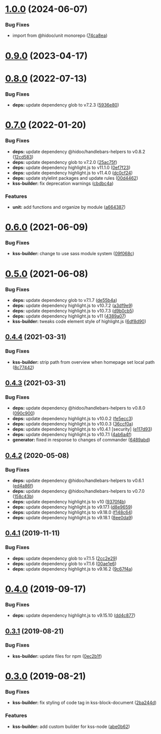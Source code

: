 # [1.0.0](https://github.com/hidoo/kss-builder/compare/v0.9.0...v1.0.0) (2024-06-07)


### Bug Fixes

* import from @hidoo/unit monorepo ([74ca8ea](https://github.com/hidoo/kss-builder/commit/74ca8ea9f19f3eee0fd88c279a933e316cae3c19))



# [0.9.0](https://github.com/hidoo/kss-builder/compare/v0.8.0...v0.9.0) (2023-04-17)



# [0.8.0](https://github.com/hidoo/kss-builder/compare/v0.7.0...v0.8.0) (2022-07-13)


### Bug Fixes

* **deps:** update dependency glob to v7.2.3 ([5936e80](https://github.com/hidoo/kss-builder/commit/5936e80863b09aac9ed8ba87be23c1826c709819))



# [0.7.0](https://github.com/hidoo/kss-builder/compare/v0.6.0...v0.7.0) (2022-01-20)


### Bug Fixes

* **deps:** update dependency @hidoo/handlebars-helpers to v0.8.2 ([12cd583](https://github.com/hidoo/kss-builder/commit/12cd583056f3e1e0d32d2b29893b9a0f2c086019))
* **deps:** update dependency glob to v7.2.0 ([25ac75f](https://github.com/hidoo/kss-builder/commit/25ac75fdac8990aaceb76784d55e86ce63468c53))
* **deps:** update dependency highlight.js to v11.1.0 ([0ef7f23](https://github.com/hidoo/kss-builder/commit/0ef7f23ce7061a767998a48ea9ea485e8a239746))
* **deps:** update dependency highlight.js to v11.4.0 ([dc0cf24](https://github.com/hidoo/kss-builder/commit/dc0cf24bf77e17922b33d38ab34736d50889f7b4))
* **deps:** update stylelint packages and update rules ([00d4462](https://github.com/hidoo/kss-builder/commit/00d4462ee8da6a4551265c186c0f2cb001bcade5))
* **kss-builder:** fix deprecation warnings ([cbdbc4a](https://github.com/hidoo/kss-builder/commit/cbdbc4afcda9ac39b15d79e71b6a51b226e8017a))


### Features

* **unit:** add functions and organize by module ([a664387](https://github.com/hidoo/kss-builder/commit/a664387e5b541eb7ac31e1b334f5fe7d9149ce78))



# [0.6.0](https://github.com/hidoo/kss-builder/compare/v0.5.0...v0.6.0) (2021-06-09)


### Bug Fixes

* **kss-builder:** change to use sass module system ([09f068c](https://github.com/hidoo/kss-builder/commit/09f068caa1af9dc39b3508257de56ea89ccb8227))



# [0.5.0](https://github.com/hidoo/kss-builder/compare/v0.4.4...v0.5.0) (2021-06-08)


### Bug Fixes

* **deps:** update dependency glob to v7.1.7 ([de55b4a](https://github.com/hidoo/kss-builder/commit/de55b4a720d26bd19570656216945aeb6a0e055a))
* **deps:** update dependency highlight.js to v10.7.2 ([a3df9e9](https://github.com/hidoo/kss-builder/commit/a3df9e9788e67f096e244295d8d19469817ec3ca))
* **deps:** update dependency highlight.js to v10.7.3 ([d9b0cb5](https://github.com/hidoo/kss-builder/commit/d9b0cb582bbfad745aece4a66eca32eded6fe56c))
* **deps:** update dependency highlight.js to v11 ([4389a07](https://github.com/hidoo/kss-builder/commit/4389a07c6fec8da72e5fab2147294caeedce4221))
* **kss-builder:** tweaks code element style of highlight.js ([6df8d90](https://github.com/hidoo/kss-builder/commit/6df8d903278191745ca834be5a670c34cb9c4d94))



## [0.4.4](https://github.com/hidoo/kss-builder/compare/v0.4.3...v0.4.4) (2021-03-31)


### Bug Fixes

* **kss-builder:** strip path from overview when homepage set local path ([8c77442](https://github.com/hidoo/kss-builder/commit/8c774421f21f746578097edc8613ed2725b1a98e))



## [0.4.3](https://github.com/hidoo/kss-builder/compare/v0.4.2...v0.4.3) (2021-03-31)


### Bug Fixes

* **deps:** update dependency @hidoo/handlebars-helpers to v0.8.0 ([090c900](https://github.com/hidoo/kss-builder/commit/090c9009c1ef56df9f32ebed4848db21226e6743))
* **deps:** update dependency highlight.js to v10.0.2 ([fe5ecc3](https://github.com/hidoo/kss-builder/commit/fe5ecc3d854254e794958df9a76c6082a39efc9d))
* **deps:** update dependency highlight.js to v10.0.3 ([36ccf0a](https://github.com/hidoo/kss-builder/commit/36ccf0a8cdfbfc3755b21a4ca4b8d292728c242b))
* **deps:** update dependency highlight.js to v10.4.1 [security] ([e117d93](https://github.com/hidoo/kss-builder/commit/e117d93eb16e850a45302a0a811eaf1a472f35c2))
* **deps:** update dependency highlight.js to v10.7.1 ([4ab6a4f](https://github.com/hidoo/kss-builder/commit/4ab6a4fa0da7fd8fb59a31316e753f76d7764da6))
* **generator:** fixed in response to changes of commander ([6489abd](https://github.com/hidoo/kss-builder/commit/6489abd96fce603068ebf7b5be70910df18680ff))



## [0.4.2](https://github.com/hidoo/kss-builder/compare/v0.4.1...v0.4.2) (2020-05-08)


### Bug Fixes

* **deps:** update dependency @hidoo/handlebars-helpers to v0.6.1 ([ed4a86f](https://github.com/hidoo/kss-builder/commit/ed4a86f5227f369afaa05bda1627a776a9d9bdd8))
* **deps:** update dependency @hidoo/handlebars-helpers to v0.7.0 ([158c43b](https://github.com/hidoo/kss-builder/commit/158c43b4fc9535a16f5fe75e201409e5a18a44ef))
* **deps:** update dependency highlight.js to v10 ([9370f4b](https://github.com/hidoo/kss-builder/commit/9370f4be24ecc1f563945474ccd096ba5d1d1fc5))
* **deps:** update dependency highlight.js to v9.17.1 ([d8e9659](https://github.com/hidoo/kss-builder/commit/d8e9659f6833009fd791ea6a2d0c3a6a666065a2))
* **deps:** update dependency highlight.js to v9.18.0 ([f148c64](https://github.com/hidoo/kss-builder/commit/f148c64eb1cd60549c76ba19c65cd419f096c07b))
* **deps:** update dependency highlight.js to v9.18.1 ([8ee0da9](https://github.com/hidoo/kss-builder/commit/8ee0da9b030b9ec7bda9b701d45ee7c58d26ec44))



## [0.4.1](https://github.com/hidoo/kss-builder/compare/v0.4.0...v0.4.1) (2019-11-11)


### Bug Fixes

* **deps:** update dependency glob to v7.1.5 ([2cc2e29](https://github.com/hidoo/kss-builder/commit/2cc2e29e2a43c3a7f494ca6d4a68c2e7b65fa98f))
* **deps:** update dependency glob to v7.1.6 ([00ae1e6](https://github.com/hidoo/kss-builder/commit/00ae1e63e592f75c5f5851f1d7a31ef76650c084))
* **deps:** update dependency highlight.js to v9.16.2 ([9c67f4a](https://github.com/hidoo/kss-builder/commit/9c67f4a7a75cfda76afc9bd9299d697280368a3d))



# [0.4.0](https://github.com/hidoo/kss-builder/compare/v0.3.1...v0.4.0) (2019-09-17)


### Bug Fixes

* **deps:** update dependency highlight.js to v9.15.10 ([dd4c877](https://github.com/hidoo/kss-builder/commit/dd4c8773251f0051ceaeab1ec3dd5907f4cbb173))



## [0.3.1](https://github.com/hidoo/kss-builder/compare/v0.3.0...v0.3.1) (2019-08-21)


### Bug Fixes

* **kss-builder:** update files for npm ([0ec2b1f](https://github.com/hidoo/kss-builder/commit/0ec2b1f395706394aef653cc7dd1a4ab7a9b346c))



# [0.3.0](https://github.com/hidoo/kss-builder/compare/abe0b626f08e052dacd7c34b52f343c713243531...v0.3.0) (2019-08-21)


### Bug Fixes

* **kss-builder:** fix styling of code tag in kss-block-document ([2ba244d](https://github.com/hidoo/kss-builder/commit/2ba244d6fe25e175f294b8141f6b5578e66ad21e))


### Features

* **kss-builder:** add custom builder for kss-node ([abe0b62](https://github.com/hidoo/kss-builder/commit/abe0b626f08e052dacd7c34b52f343c713243531))



